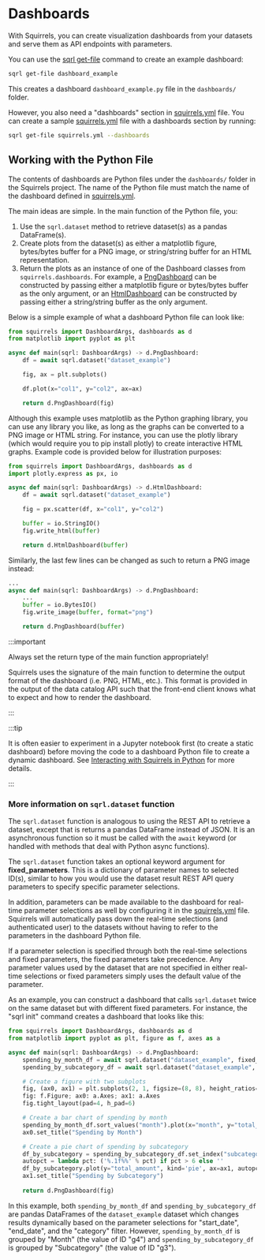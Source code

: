 # Dashboards

With Squirrels, you can create visualization dashboards from your datasets and serve them as API endpoints with parameters.

You can use the [sqrl get-file](../../references/cli/get-file) command to create an example dashboard:

```bash
sqrl get-file dashboard_example
```

This creates a dashboard `dashboard_example.py` file in the `dashboards/` folder.

However, you also need a "dashboards" section in [squirrels.yml] file. You can create a sample [squirrels.yml] file with a dashboards section by running:

```bash
sqrl get-file squirrels.yml --dashboards
```

## Working with the Python File

The contents of dashboards are Python files under the `dashboards/` folder in the Squirrels project. The name of the Python file must match the name of the dashboard defined in [squirrels.yml].

The main ideas are simple. In the main function of the Python file, you:
1. Use the `sqrl.dataset` method to retrieve dataset(s) as a pandas DataFrame(s).
2. Create plots from the dataset(s) as either a matplotlib figure, bytes/bytes buffer for a PNG image, or string/string buffer for an HTML representation.
3. Return the plots as an instance of one of the Dashboard classes from `squirrels.dashboards`. For example, a [PngDashboard] can be constructed by passing either a matplotlib figure or bytes/bytes buffer as the only argument, or an [HtmlDashboard] can be constructed by passing either a string/string buffer as the only argument.

Below is a simple example of what a dashboard Python file can look like:

```python
from squirrels import DashboardArgs, dashboards as d
from matplotlib import pyplot as plt

async def main(sqrl: DashboardArgs) -> d.PngDashboard:
    df = await sqrl.dataset("dataset_example")

    fig, ax = plt.subplots()

    df.plot(x="col1", y="col2", ax=ax)

    return d.PngDashboard(fig)
```

Although this example uses matplotlib as the Python graphing library, you can use any library you like, as long as the graphs can be converted to a PNG image or HTML string. For instance, you can use the plotly library (which would require you to pip install plotly) to create interactive HTML graphs. Example code is provided below for illustration purposes:

```python
from squirrels import DashboardArgs, dashboards as d
import plotly.express as px, io

async def main(sqrl: DashboardArgs) -> d.HtmlDashboard:
    df = await sqrl.dataset("dataset_example")

    fig = px.scatter(df, x="col1", y="col2")

    buffer = io.StringIO()
    fig.write_html(buffer)

    return d.HtmlDashboard(buffer)
```

Similarly, the last few lines can be changed as such to return a PNG image instead:

```python
...
async def main(sqrl: DashboardArgs) -> d.PngDashboard:
    ...
    buffer = io.BytesIO()
    fig.write_image(buffer, format="png")

    return d.PngDashboard(buffer)
```

:::important

Always set the return type of the main function appropriately!

Squirrels uses the signature of the main function to determine the output format of the dashboard (i.e. PNG, HTML, etc.). This format is provided in the output of the data catalog API such that the front-end client knows what to expect and how to render the dashboard.

:::

:::tip

It is often easier to experiment in a Jupyter notebook first (to create a static dashboard) before moving the code to a dashboard Python file to create a dynamic dashboard. See [Interacting with Squirrels in Python](./interact-in-python) for more details.

:::

### More information on `sqrl.dataset` function

The `sqrl.dataset` function is analogous to using the REST API to retrieve a dataset, except that is returns a pandas DataFrame instead of JSON. It is an asynchronous function so it must be called with the `await` keyword (or handled with methods that deal with Python async functions).

The `sqrl.dataset` function takes an optional keyword argument for **fixed_parameters**. This is a dictionary of parameter names to selected ID(s), similar to how you would use the dataset result REST API query parameters to specify specific parameter selections.

In addition, parameters can be made available to the dashboard for real-time parameter selections as well by configuring it in the [squirrels.yml] file. Squirrels will automatically pass down the real-time selections (and authenticated user) to the datasets without having to refer to the parameters in the dashboard Python file. 

If a parameter selection is specified through both the real-time selections and fixed parameters, the fixed parameters take precedence. Any parameter values used by the dataset that are not specified in either real-time selections or fixed parameters simply uses the default value of the parameter.

As an example, you can construct a dashboard that calls `sqrl.dataset` twice on the same dataset but with different fixed parameters. For instance, the "sqrl init" command creates a dashboard that looks like this:

```python
from squirrels import DashboardArgs, dashboards as d
from matplotlib import pyplot as plt, figure as f, axes as a

async def main(sqrl: DashboardArgs) -> d.PngDashboard:
    spending_by_month_df = await sqrl.dataset("dataset_example", fixed_parameters={"group_by": "g4"})
    spending_by_subcategory_df = await sqrl.dataset("dataset_example", fixed_parameters={"group_by": "g3"})

    # Create a figure with two subplots
    fig, (ax0, ax1) = plt.subplots(2, 1, figsize=(8, 8), height_ratios=(1, 2))
    fig: f.Figure; ax0: a.Axes; ax1: a.Axes
    fig.tight_layout(pad=4, h_pad=6)

    # Create a bar chart of spending by month
    spending_by_month_df.sort_values("month").plot(x="month", y="total_amount", ax=ax0)
    ax0.set_title("Spending by Month")

    # Create a pie chart of spending by subcategory
    df_by_subcategory = spending_by_subcategory_df.set_index("subcategory").sort_values("total_amount", ascending=False)
    autopct = lambda pct: ('%.1f%%' % pct) if pct > 6 else ''
    df_by_subcategory.plot(y="total_amount", kind='pie', ax=ax1, autopct=autopct, legend=False, ylabel="")
    ax1.set_title("Spending by Subcategory")
    
    return d.PngDashboard(fig)
```

In this example, both `spending_by_month_df` and `spending_by_subcategory_df` are pandas DataFrames of the `dataset_example` dataset which changes results dynamically based on the parameter selections for "start_date", "end_date", and the "category" filter. However, `spending_by_month_df` is grouped by "Month" (the value of ID "g4") and `spending_by_subcategory_df` is grouped by "Subcategory" (the value of ID "g3").


[squirrels.yml]: ./project-file
[PngDashboard]: ../../references/python/dashboards/PngDashboard
[HtmlDashboard]: ../../references/python/dashboards/HtmlDashboard
